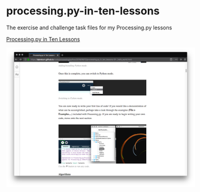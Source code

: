 # processing.py-in-ten-lessons

The exercise and challenge task files for my Processing.py lessons

[Processing.py in Ten Lessons](https://tabreturn.github.io/#processing-reverse)

![](screenshot.png)
